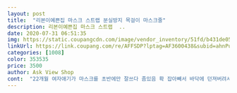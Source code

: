 ```yaml
---
layout: post 
title:  "리본이예쁜집 마스크 스트랩 분실방지 목걸이 마스크줄" 
description: 리본이예쁜집 마스크 스트랩  ..
date: 2020-07-31 06:51:35 
img: https://static.coupangcdn.com/image/vendor_inventory/51fd/b431de058f845b1b4b243c08b343e727bfc3eabb5a5213618722fb1512fc.jpg 
linkUrl: https://link.coupang.com/re/AFFSDP?lptag=AF3600438&subid=ahnPublicAsk&pageKey=1752761309&itemId=2984805989&vendorItemId=70973146734&traceid=V0-113-7c97347c44c0f042 
categories: [1008] 
color: 353535 
price: 3500 
author: Ask View Shop 
cont:  "22개월 여자애기가 마스크를 초반에만 잘쓰다 좀있음 확 잡아빼서 바닥에 던져버려서 이쁜스트랩없나 검색하던중에 레이스보고 바로 주문했어요! 배송은 예정배송날짜에 딱맞게 도착했어요ㅎㅎ친정엄마도 넘 예쁘다하시네요! 레이스라 똑딱이 열때 조심스럽긴한데 생각보다 튼튼한거같아 넘 만족이예요ㅎ잘쓰겠습니다^^ s사이즈도 넉넉하게 좋네요!<br/>5살 공주딸에게 레이스는 진리지요 ㅎ<br/>그 중 제일 좋아했던 건 레이스 줄!<br/>대만족입니다!!<br/>똑딱이 품질도 좋고 아주 만족합니다!!<br/>배송도 하루만에 와서 짱 빠르고<br/>번창하세요 ㅎ<br/>어린이집 갈 때도 해달라고 하네요<br/>원피스에 하면 공주님같다고 너무 좋아하고,<br/>잔잔한 플라워가 여성여성한게 참 예뻐요.<br/><br/>하나하나 세심히 포장해주셔서 받자마자 기분좋네요<br/>형광이랑 레이스줄 같이 샀는데 아이가 골라 할 수 있어서 좋아하더라고요.<br/><br/>" 
---
```

